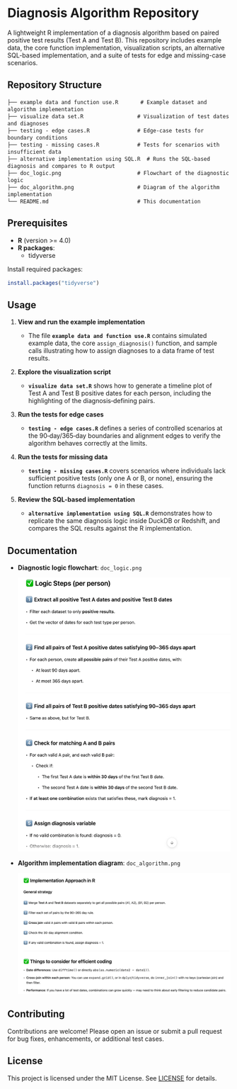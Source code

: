 # Diagnosis Algorithm Repository

A lightweight R implementation of a diagnosis algorithm based on paired positive test results (Test A and Test B). This repository includes example data, the core function implementation, visualization scripts, an alternative SQL-based implementation, and a suite of tests for edge and missing-case scenarios.

## Repository Structure

```
├── example data and function use.R       # Example dataset and algorithm implementation
├── visualize data set.R                 # Visualization of test dates and diagnoses
├── testing - edge cases.R               # Edge-case tests for boundary conditions
├── testing - missing cases.R            # Tests for scenarios with insufficient data
├── alternative implementation using SQL.R  # Runs the SQL-based diagnosis and compares to R output
├── doc_logic.png                        # Flowchart of the diagnostic logic
├── doc_algorithm.png                    # Diagram of the algorithm implementation
└── README.md                            # This documentation
```

## Prerequisites

- **R** (version >= 4.0)
- **R packages**:
  - tidyverse

Install required packages:
```r
install.packages("tidyverse")
```

## Usage

1. **View and run the example implementation**
   - The file **`example data and function use.R`** contains simulated example data, the core `assign_diagnosis()` function, and sample calls illustrating how to assign diagnoses to a data frame of test results.

2. **Explore the visualization script**
   - **`visualize data set.R`** shows how to generate a timeline plot of Test A and Test B positive dates for each person, including the highlighting of the diagnosis‑defining pairs.

3. **Run the tests for edge cases**
   - **`testing - edge cases.R`** defines a series of controlled scenarios at the 90‑day/365‑day boundaries and alignment edges to verify the algorithm behaves correctly at the limits.

4. **Run the tests for missing data**
   - **`testing - missing cases.R`** covers scenarios where individuals lack sufficient positive tests (only one A or B, or none), ensuring the function returns `diagnosis = 0` in these cases.

5. **Review the SQL-based implementation**
   - **`alternative implementation using SQL.R`** demonstrates how to replicate the same diagnosis logic inside DuckDB or Redshift, and compares the SQL results against the R implementation.

## Documentation

- **Diagnostic logic flowchart**: `doc_logic.png`

  ![Logic Flowchart](doc_logic.png)

- **Algorithm implementation diagram**: `doc_algorithm.png`

  ![Algorithm Diagram](doc_algorithm.png)

## Contributing

Contributions are welcome! Please open an issue or submit a pull request for bug fixes, enhancements, or additional test cases.

## License

This project is licensed under the MIT License. See [LICENSE](LICENSE) for details.
